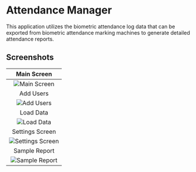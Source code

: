# Attendance Manager

This application utilizes the biometric attendance log data that can be exported from biometric attendance marking machines to generate detailed attendance reports.

## Screenshots

|                                                        Main Screen                                                        |
| :-----------------------------------------------------------------------------------------------------------------------: |
|   ![Main Screen](https://user-images.githubusercontent.com/77499497/235651586-d0220d21-f7ea-45e2-b9df-4eb778c60d05.png)   |
|                                                         Add Users                                                         |
|    ![Add Users](https://user-images.githubusercontent.com/77499497/235651857-0c00321f-bc98-44a2-8ada-58e729099707.png)    |
|                                                         Load Data                                                         |
|    ![Load Data](https://user-images.githubusercontent.com/77499497/235652413-39ac6c5d-c29d-4c50-8cca-96ff5f4c1457.png)    |
|                                                      Settings Screen                                                      |
| ![Settings Screen](https://user-images.githubusercontent.com/77499497/235652487-2d66af32-f03a-4c83-9ff9-706a10f52ec6.png) |
|                                                       Sample Report                                                       |
|  ![Sample Report](https://user-images.githubusercontent.com/77499497/235652645-b81f3556-7fb5-4633-88c0-13039daae0c1.jpg)  |
